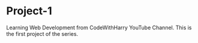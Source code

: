 # Project-1
Learning Web Development from CodeWithHarry YouTube Channel.
This is the first project of the series.
